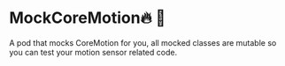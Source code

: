 # MockCoreMotion🔥 🚀 
A pod that mocks CoreMotion for you, all mocked classes are mutable so you can test your motion sensor related code.<br>



